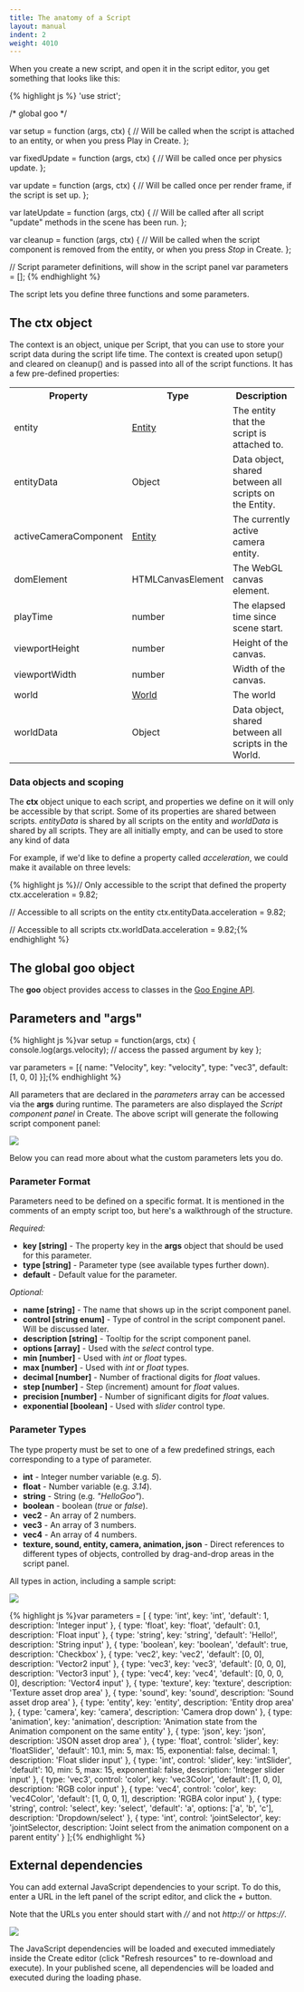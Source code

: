 ```yaml
---
title: The anatomy of a Script
layout: manual
indent: 2
weight: 4010
---
```

When you create a new script, and open it in the script editor, you get something that looks like this:

{% highlight js %}
'use strict';

/* global goo */

var setup = function (args, ctx) {
    // Will be called when the script is attached to an entity, or when you press Play in Create.
};

var fixedUpdate = function (args, ctx) {
    // Will be called once per physics update.
};

var update = function (args, ctx) {
    // Will be called once per render frame, if the script is set up.
};

var lateUpdate = function (args, ctx) {
    // Will be called after all script "update" methods in the scene has been run.
};

var cleanup = function (args, ctx) {
    // Will be called when the script component is removed from the entity, or when you press *Stop* in Create.
};

// Script parameter definitions, will show in the script panel
var parameters = [];
{% endhighlight %}

The script lets you define three functions and some parameters.

## The ctx object

The context is an object, unique per Script, that you can use to store your script data during the script life time. The context is created upon setup() and cleared on cleanup() and is passed into all of the script functions. It has a few pre-defined properties:

<table class="table">
	<tr>
		<th>Property</th>
		<th>Type</th>
		<th>Description</th>
	</tr>
	<tr>
		<td>entity</td>
		<td>
			<a href="http://code.gooengine.com/latest/docs/index.html?c=Entity">Entity</a>
		</td>
		<td>The entity that the script is attached to.</td>
	</tr>
	<tr>
		<td>entityData</td>
		<td>Object</td>
		<td>Data object, shared between all scripts on the Entity.</td>
	</tr>
	<tr>
		<td>activeCameraComponent</td>
		<td>
			<a href="http://code.gooengine.com/latest/docs/index.html?c=Entity">Entity</a>
		</td>
		<td>The currently active camera entity.</td>
	</tr>
	<tr>
		<td>domElement</td>
		<td>HTMLCanvasElement</td>
		<td>The WebGL canvas element.</td>
	</tr>
	<tr>
		<td>playTime</td>
		<td>number</td>
		<td>The elapsed time since scene start.</td>
	</tr>
	<tr>
		<td>viewportHeight</td>
		<td>number</td>
		<td>Height of the canvas.</td>
	</tr>
	<tr>
		<td>viewportWidth</td>
		<td>number</td>
		<td>Width of the canvas.</td>
	</tr>
	<tr>
		<td>world</td>
		<td>
			<a href="http://code.gooengine.com/latest/docs/index.html?c=World">World</a>
		</td>
		<td>The world</td>
	</tr>
	<tr>
		<td>worldData</td>
		<td>Object</td>
		<td>Data object, shared between all scripts in the World.</td>
	</tr>
</table>

### Data objects and scoping

The **ctx** object unique to each script, and properties we define on it will only be accessible by that script. Some of its properties are shared between scripts. *entityData* is shared by all scripts on the entity and *worldData* is shared by all scripts. They are all initially empty, and can be used to store any kind of data

For example, if we'd like to define a property called *acceleration*, we could make it available on three levels:

{% highlight js %}// Only accessible to the script that defined the property
ctx.acceleration = 9.82;

// Accessible to all scripts on the entity
ctx.entityData.acceleration = 9.82;

// Accessible to all scripts
ctx.worldData.acceleration = 9.82;{% endhighlight %}

## The global goo object

The **goo** object provides access to classes in the [Goo Engine API](http://code.gooengine.com/latest/docs/).

## Parameters and "args"

{% highlight js %}var setup = function(args, ctx) {
    console.log(args.velocity); // access the passed argument by key
};

var parameters = [{
    name: "Velocity",
    key: "velocity",
    type: "vec3",
    default: [1, 0, 0]
}];{% endhighlight %}

All parameters that are declared in the *parameters* array can be accessed via the **args** during runtime. The parameters are also displayed the *Script component panel* in Create. The above script will generate the following script component panel:

![](script-velocity.png)

Below you can read more about what the custom parameters lets you do.

### Parameter Format

Parameters need to be defined on a specific format. It is mentioned in the comments of an empty script too, but here's a walkthrough of the structure.

*Required:*

*   **key [string]** - The property key in the **args** object that should be used for this parameter.
*   **type [string]** - Parameter type (see available types further down).
*   **default** - Default value for the parameter.

*Optional:*

*   **name [string]** - The name that shows up in the script component panel.
*   **control [string enum]** - Type of control in the script component panel. Will be discussed later.
*   **description [string]** - Tooltip for the script component panel.
*   **options [array]** - Used with the *select* control type.
*   **min [number]** - Used with *int* or *float* types.
*   **max [number]** - Used with *int* or *float* types.
*   **decimal [number]** - Number of fractional digits for *float* values.
*   **step [number]** - Step (increment) amount for *float* values.
*   **precision [number]** - Number of significant digits for *float* values.
*   **exponential [boolean]** - Used with *slider* control type.

### Parameter Types

The type property must be set to one of a few predefined strings, each corresponding to a type of parameter.

*   **int** - Integer number variable (e.g. *5*).
*   **float** - Number variable (e.g. *3.14*).
*   **string** - String (e.g. *"HelloGoo"*).
*   **boolean** - boolean (*true* or *false*).
*   **vec2** - An array of 2 numbers.
*   **vec3** - An array of 3 numbers.
*   **vec4** - An array of 4 numbers.
*   **texture, sound, entity, camera, animation, json** - Direct references to different types of objects, controlled by drag-and-drop areas in the script panel.

All types in action, including a sample script:

![](all-parameter-types.png)

{% highlight js %}var parameters = [
    { type: 'int', key: 'int', 'default': 1, description: 'Integer input' },
    { type: 'float', key: 'float', 'default': 0.1, description: 'Float input' },
    { type: 'string', key: 'string', 'default': 'Hello!', description: 'String input' },
    { type: 'boolean', key: 'boolean', 'default': true, description: 'Checkbox' },
    { type: 'vec2', key: 'vec2', 'default': [0, 0], description: 'Vector2 input' },
    { type: 'vec3', key: 'vec3', 'default': [0, 0, 0], description: 'Vector3 input' },
    { type: 'vec4', key: 'vec4', 'default': [0, 0, 0, 0], description: 'Vector4 input' },
    { type: 'texture', key: 'texture', description: 'Texture asset drop area' },
    { type: 'sound', key: 'sound', description: 'Sound asset drop area' },
    { type: 'entity', key: 'entity', description: 'Entity drop area' },
    { type: 'camera', key: 'camera', description: 'Camera drop down' },
    { type: 'animation', key: 'animation', description: 'Animation state from the Animation component on the same entity' },
    { type: 'json', key: 'json', description: 'JSON asset drop area' },
    { type: 'float', control: 'slider', key: 'floatSlider', 'default': 10.1, min: 5, max: 15, exponential: false, decimal: 1, description: 'Float slider input' },
    { type: 'int', control: 'slider', key: 'intSlider', 'default': 10, min: 5, max: 15, exponential: false, description: 'Integer slider input' },
    { type: 'vec3', control: 'color', key: 'vec3Color', 'default': [1, 0, 0], description: 'RGB color input' },
    { type: 'vec4', control: 'color', key: 'vec4Color', 'default': [1, 0, 0, 1], description: 'RGBA color input' },
    { type: 'string', control: 'select', key: 'select', 'default': 'a', options: ['a', 'b', 'c'], description: 'Dropdown/select' },
    { type: 'int', control: 'jointSelector', key: 'jointSelector, description: 'Joint select from the animation component on a parent entity' }
];{% endhighlight %}

## External dependencies

You can add external JavaScript dependencies to your script. To do this, enter a URL in the left panel of the script editor, and click the *+* button.

Note that the URLs you enter should start with *//* and not *http://* or *https://*.

![](script-editor.png)

The JavaScript dependencies will be loaded and executed immediately inside the Create editor (click "Refresh resources" to re-download and execute). In your published scene, all dependencies will be loaded and executed during the loading phase.
